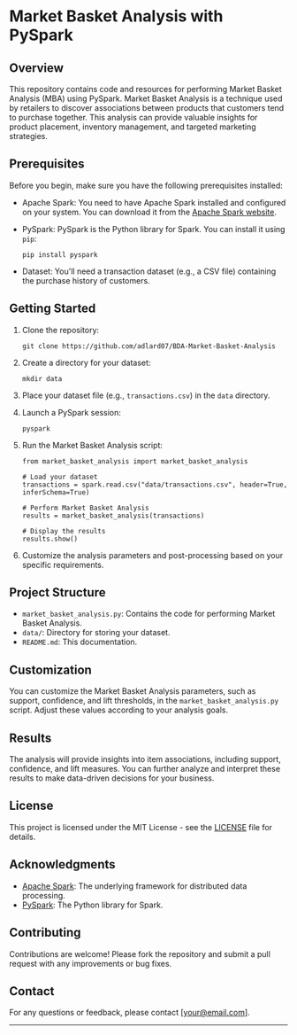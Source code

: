 # Market Basket Analysis with PySpark

## Overview

This repository contains code and resources for performing Market Basket Analysis (MBA) using PySpark. Market Basket Analysis is a technique used by retailers to discover associations between products that customers tend to purchase together. This analysis can provide valuable insights for product placement, inventory management, and targeted marketing strategies.

## Prerequisites

Before you begin, make sure you have the following prerequisites installed:

- Apache Spark: You need to have Apache Spark installed and configured on your system. You can download it from the [Apache Spark website](https://spark.apache.org/).

- PySpark: PySpark is the Python library for Spark. You can install it using `pip`:
  ```
  pip install pyspark
  ```

- Dataset: You'll need a transaction dataset (e.g., a CSV file) containing the purchase history of customers.

## Getting Started

1. Clone the repository:

   ```
   git clone https://github.com/adlard07/BDA-Market-Basket-Analysis
   ```

2. Create a directory for your dataset:

   ```
   mkdir data
   ```

3. Place your dataset file (e.g., `transactions.csv`) in the `data` directory.

4. Launch a PySpark session:

   ```
   pyspark
   ```

5. Run the Market Basket Analysis script:

   ```
   from market_basket_analysis import market_basket_analysis

   # Load your dataset
   transactions = spark.read.csv("data/transactions.csv", header=True, inferSchema=True)

   # Perform Market Basket Analysis
   results = market_basket_analysis(transactions)

   # Display the results
   results.show()
   ```

6. Customize the analysis parameters and post-processing based on your specific requirements.

## Project Structure

- `market_basket_analysis.py`: Contains the code for performing Market Basket Analysis.
- `data/`: Directory for storing your dataset.
- `README.md`: This documentation.

## Customization

You can customize the Market Basket Analysis parameters, such as support, confidence, and lift thresholds, in the `market_basket_analysis.py` script. Adjust these values according to your analysis goals.

## Results

The analysis will provide insights into item associations, including support, confidence, and lift measures. You can further analyze and interpret these results to make data-driven decisions for your business.

## License

This project is licensed under the MIT License - see the [LICENSE](LICENSE) file for details.

## Acknowledgments

- [Apache Spark](https://spark.apache.org/): The underlying framework for distributed data processing.
- [PySpark](https://spark.apache.org/docs/latest/api/python/index.html): The Python library for Spark.

## Contributing

Contributions are welcome! Please fork the repository and submit a pull request with any improvements or bug fixes.

## Contact

For any questions or feedback, please contact [your@email.com].

---

